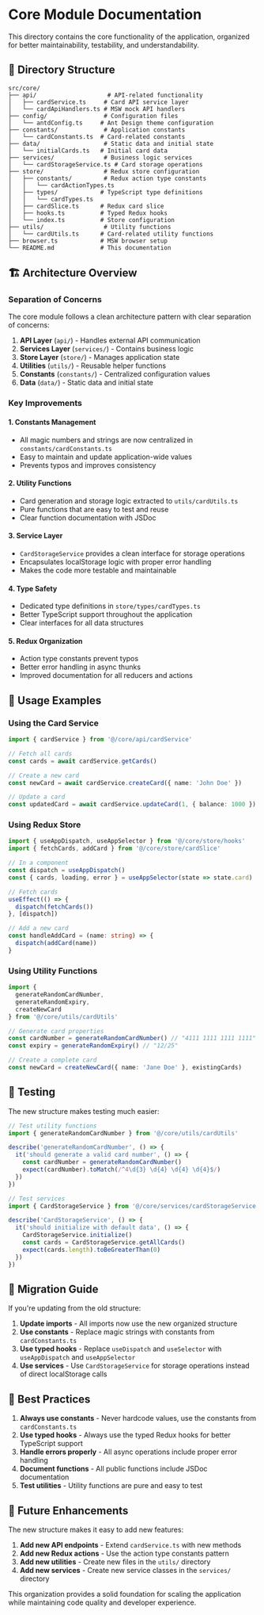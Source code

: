 # Core Module Documentation

This directory contains the core functionality of the application, organized for better maintainability, testability, and understandability.

## 📁 Directory Structure

```
src/core/
├── api/                    # API-related functionality
│   ├── cardService.ts     # Card API service layer
│   └── cardApiHandlers.ts # MSW mock API handlers
├── config/                # Configuration files
│   └── antdConfig.ts     # Ant Design theme configuration
├── constants/             # Application constants
│   └── cardConstants.ts  # Card-related constants
├── data/                  # Static data and initial state
│   └── initialCards.ts   # Initial card data
├── services/              # Business logic services
│   └── cardStorageService.ts # Card storage operations
├── store/                 # Redux store configuration
│   ├── constants/         # Redux action type constants
│   │   └── cardActionTypes.ts
│   ├── types/            # TypeScript type definitions
│   │   └── cardTypes.ts
│   ├── cardSlice.ts      # Redux card slice
│   ├── hooks.ts          # Typed Redux hooks
│   └── index.ts          # Store configuration
├── utils/                 # Utility functions
│   └── cardUtils.ts      # Card-related utility functions
├── browser.ts            # MSW browser setup
└── README.md             # This documentation
```

## 🏗️ Architecture Overview

### Separation of Concerns

The core module follows a clean architecture pattern with clear separation of concerns:

1. **API Layer** (`api/`) - Handles external API communication
2. **Services Layer** (`services/`) - Contains business logic
3. **Store Layer** (`store/`) - Manages application state
4. **Utilities** (`utils/`) - Reusable helper functions
5. **Constants** (`constants/`) - Centralized configuration values
6. **Data** (`data/`) - Static data and initial state

### Key Improvements

#### 1. **Constants Management**
- All magic numbers and strings are now centralized in `constants/cardConstants.ts`
- Easy to maintain and update application-wide values
- Prevents typos and improves consistency

#### 2. **Utility Functions**
- Card generation and storage logic extracted to `utils/cardUtils.ts`
- Pure functions that are easy to test and reuse
- Clear function documentation with JSDoc

#### 3. **Service Layer**
- `CardStorageService` provides a clean interface for storage operations
- Encapsulates localStorage logic with proper error handling
- Makes the code more testable and maintainable

#### 4. **Type Safety**
- Dedicated type definitions in `store/types/cardTypes.ts`
- Better TypeScript support throughout the application
- Clear interfaces for all data structures

#### 5. **Redux Organization**
- Action type constants prevent typos
- Better error handling in async thunks
- Improved documentation for all reducers and actions

## 🔧 Usage Examples

### Using the Card Service

```typescript
import { cardService } from '@/core/api/cardService'

// Fetch all cards
const cards = await cardService.getCards()

// Create a new card
const newCard = await cardService.createCard({ name: 'John Doe' })

// Update a card
const updatedCard = await cardService.updateCard(1, { balance: 1000 })
```

### Using Redux Store

```typescript
import { useAppDispatch, useAppSelector } from '@/core/store/hooks'
import { fetchCards, addCard } from '@/core/store/cardSlice'

// In a component
const dispatch = useAppDispatch()
const { cards, loading, error } = useAppSelector(state => state.card)

// Fetch cards
useEffect(() => {
  dispatch(fetchCards())
}, [dispatch])

// Add a new card
const handleAddCard = (name: string) => {
  dispatch(addCard(name))
}
```

### Using Utility Functions

```typescript
import { 
  generateRandomCardNumber, 
  generateRandomExpiry,
  createNewCard 
} from '@/core/utils/cardUtils'

// Generate card properties
const cardNumber = generateRandomCardNumber() // "4111 1111 1111 1111"
const expiry = generateRandomExpiry() // "12/25"

// Create a complete card
const newCard = createNewCard({ name: 'Jane Doe' }, existingCards)
```

## 🧪 Testing

The new structure makes testing much easier:

```typescript
// Test utility functions
import { generateRandomCardNumber } from '@/core/utils/cardUtils'

describe('generateRandomCardNumber', () => {
  it('should generate a valid card number', () => {
    const cardNumber = generateRandomCardNumber()
    expect(cardNumber).toMatch(/^4\d{3} \d{4} \d{4} \d{4}$/)
  })
})

// Test services
import { CardStorageService } from '@/core/services/cardStorageService'

describe('CardStorageService', () => {
  it('should initialize with default data', () => {
    CardStorageService.initialize()
    const cards = CardStorageService.getAllCards()
    expect(cards.length).toBeGreaterThan(0)
  })
})
```

## 🔄 Migration Guide

If you're updating from the old structure:

1. **Update imports** - All imports now use the new organized structure
2. **Use constants** - Replace magic strings with constants from `cardConstants.ts`
3. **Use typed hooks** - Replace `useDispatch` and `useSelector` with `useAppDispatch` and `useAppSelector`
4. **Use services** - Use `CardStorageService` for storage operations instead of direct localStorage calls

## 📝 Best Practices

1. **Always use constants** - Never hardcode values, use the constants from `cardConstants.ts`
2. **Use typed hooks** - Always use the typed Redux hooks for better TypeScript support
3. **Handle errors properly** - All async operations include proper error handling
4. **Document functions** - All public functions include JSDoc documentation
5. **Test utilities** - Utility functions are pure and easy to test

## 🚀 Future Enhancements

The new structure makes it easy to add new features:

1. **Add new API endpoints** - Extend `cardService.ts` with new methods
2. **Add new Redux actions** - Use the action type constants pattern
3. **Add new utilities** - Create new files in the `utils/` directory
4. **Add new services** - Create new service classes in the `services/` directory

This organization provides a solid foundation for scaling the application while maintaining code quality and developer experience. 